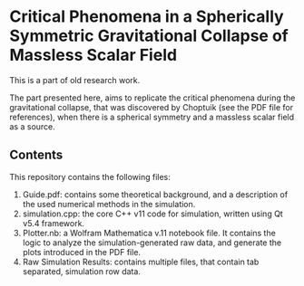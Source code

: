 # Critical Phenomena in a Spherically Symmetric Gravitational Collapse of Massless Scalar Field

 This is a part of old research work.

 The part presented here, aims to replicate the critical phenomena during the gravitational collapse, that was discovered by Choptuik (see the PDF file for references), when there is a spherical symmetry and a massless scalar field as a source.

## Contents

This repository contains the following files:

 1. Guide.pdf: contains some theoretical background, and a description of the used numerical methods in the simulation.
 2. simulation.cpp: the core C++ v11 code for simulation, written using Qt v5.4 framework.
 3. Plotter.nb: a Wolfram Mathematica v.11 notebook file. It contains the logic to analyze the simulation-generated raw data, and generate the plots introduced in the PDF file.
 4. Raw Simulation Results: contains multiple files, that contain tab separated, simulation row data.
